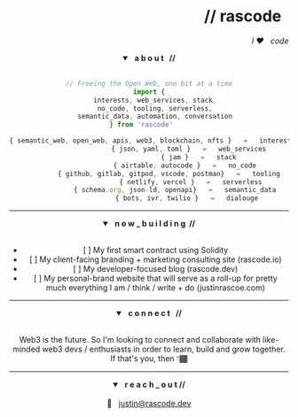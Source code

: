 <header>
	<h1 align="right">// rascode &nbsp;</h1>
	<p align="right"> <em> I ❤️ &nbsp; code</em> </p>
<header>
	
<section class="about">
	<details open>
		<summary> <strong> &nbsp; a b o u t &nbsp; // </strong></summary>
	<br/>
	
```js
// Freeing the Open Web, one bit at a time
import {
	interests, web_services, stack, 
	no_code, tooling, serverless, 
	semantic_data, automation, conversation 
} from 'rascode'	

{ semantic_web, open_web, apis, web3, blockchain, nfts }   =   interests
			   	    { json, yaml, toml }   =   web_services
						 { jam }   =   stack
				  { airtable, autocode }   =   no_code
	      { github, gitlab, gitpod, vscode, postman}   =   tooling
				     { netlify, vercel }   =   serverless
			 { schema.org, json-ld, openapi}   =   semantic_data
				   { bots, ivr, twilio }   =   dialouge
```
</details>
</section><!-- end about section-->

<hr>
	
<section class="building">
  <details open>
	  <summary><strong> &nbsp; n o w _ b u i l d i n g &nbsp;//</strong> </summary>
    	<br/>
    <ul>
	<li>[ ] My first smart contract using Solidity</li>
      	<li>[ ] My client-facing branding + marketing consulting site (rascode.io)</li>
      	<li>[ ] My developer-focused blog (rascode.dev)</li>
      	<li>[ ] My personal-brand website that will serve as a roll-up for pretty much everything I am / think / write + do (justinrascoe.com)</li>
    </ul>
  </details>
</section> <!-- end building section-->
	
<hr>
	
<section class="collab">
	<details open>
		<summary><strong> &nbsp;  c o n n e c t &nbsp; //</strong> </summary>
		<br/>
		<p>Web3 is the future.  So I'm looking to connect and collaborate with like-minded web3 devs / enthusiasts in order to learn, build and grow together.  If that's you, then 👇🏾 </p>
	</details>
</section><!--end collab section-->
	
<hr>

<section class="contact">
	<details open>
  		<summary><strong> &nbsp; r e a c h _ o u t // </strong></summary>
  		<br/>
  		📧 &nbsp; <a href="mailto:justin@rascode.dev?subject=Github Collab">justin@rascode.dev</a>
		</details>
</section><!--end contact-->

